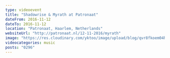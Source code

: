 ```yaml
---
type: videoevent
title: "Shadowrise & Myrath at Patronaat"
dateFrom: 2016-11-12
dateTo: 2016-11-12
location: "Patronaat, Haarlem, Netherlands"
websiteUrl: "http://patronaat.nl/12-11-2016/myrath"
image: "https://res.cloudinary.com/yktoo/image/upload/blog/qvr8fkoem04h3260.jpg"
videocategories: music
posts: "0296"
---
```

